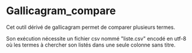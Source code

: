 # Gallicagram_compare
Cet outil dérivé de gallicagram permet de comparer plusieurs termes. 

Son exécution nécessite un fichier csv nommé "liste.csv" encodé en utf-8 où les termes à chercher son listés dans une seule colonne sans titre.
